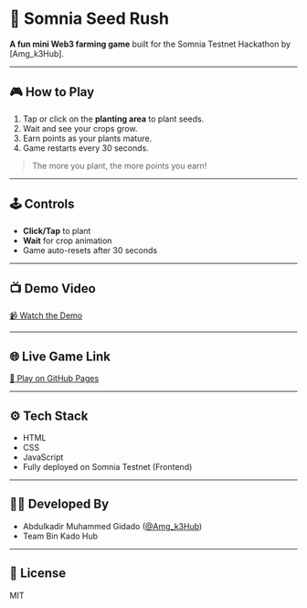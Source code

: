 # 🌱 Somnia Seed Rush

**A fun mini Web3 farming game** built for the Somnia Testnet Hackathon by [Amg_k3Hub].

---

## 🎮 How to Play

1. Tap or click on the **planting area** to plant seeds.
2. Wait and see your crops grow.
3. Earn points as your plants mature.
4. Game restarts every 30 seconds.

> The more you plant, the more points you earn!

---

## 🕹 Controls
- **Click/Tap** to plant
- **Wait** for crop animation
- Game auto-resets after 30 seconds

---

## 📺 Demo Video
[📹 Watch the Demo](https://your-demo-video-link-here.com)

---

## 🌐 Live Game Link
[🔗 Play on GitHub Pages](https://binkado2014.github.io/somnia-seed-rush/)

---

## ⚙ Tech Stack
- HTML
- CSS
- JavaScript
- Fully deployed on Somnia Testnet (Frontend)

---

## 👨‍💻 Developed By
- Abdulkadir Muhammed Gidado ([@Amg_k3Hub](https://twitter.com/Amg_k3Hub))
- Team Bin Kado Hub

---

## 📜 License
MIT
